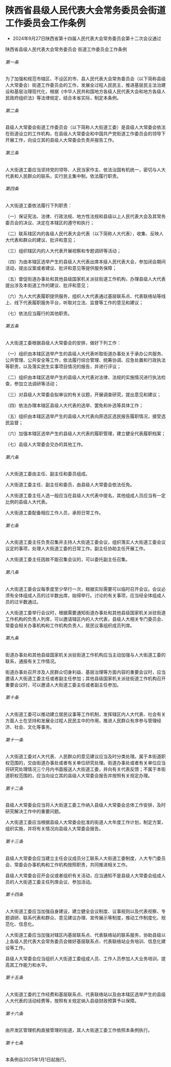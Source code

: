 # 陕西省县级人民代表大会常务委员会街道工作委员会工作条例

- 2024年9月27日陕西省第十四届人民代表大会常务委员会第十二次会议通过

<!-- INFO END -->

陕西省县级人民代表大会常务委员会 街道工作委员会工作条例

###### 第一条

为了加强和规范市辖区、不设区的市、县人民代表大会常务委员会（以下简称县级人大常委会）街道工作委员会的工作，发展全过程人民民主，推进基层民主法治建设和基层治理现代化，根据《中华人民共和国地方各级人民代表大会和地方各级人民政府组织法》等法律规定，结合本省实际，制定本条例。

###### 第二条

县级人大常委会街道工作委员会（以下简称人大街道工委）是县级人大常委会依法在街道设立的工作机构，在县级人大常委会和中国共产党街道工作委员会的领导下开展工作，向设立其的县级人大常委会负责并报告工作。

###### 第三条

人大街道工委应当坚持党的领导、人民当家作主、依法治国有机统一，密切与人大代表和人民群众的联系，实行民主集中制，依法履行职责。

###### 第四条

人大街道工委依法履行下列职责：

（一）保证宪法、法律、行政法规、地方性法规和县级以上人民代表大会及其常务委员会的决议、决定在本辖区的遵守和执行；

（二）联系辖区内的各级人民代表大会代表（以下简称人大代表），收集、反映人大代表和群众的建议、批评和意见；

（三）组织辖区内的人大代表开展视察和专题调研等活动；

（四）为由本辖区选举产生的县级人大代表出席本级人民代表大会，参加闭会期间活动，提出议案或者建议、批评和意见等提供服务保障；

（五）督促街道办事处和其他县级国家机关派驻街道工作机构，办理县级人大代表提出涉及本街道工作的建议、批评和意见；

（六）为人大代表履职提供服务，组织人大代表通过基层联系点、代表联络站等线上、线下代表履职服务平台，听取对立法、监督等工作的意见和建议；

（七）依法应当履行的其他职责。

###### 第五条

人大街道工委根据县级人大常委会的安排，做好下列工作：

（一）组织由本辖区选举产生的县级人大代表听取街道办事处关于承办公共服务、公共管理、公共安全等工作，依法履行综合管理、统筹协调、应急处置和行政执法等职责，以及落实民生实事项目情况的报告，并进行评议；

（二）组织由本辖区选举产生的县级人大代表对法律、法规的实施情况进行执法检查，参加立法调研等活动；

（三）对县级人大常委会拟审议的有关议题，开展调查研究，提出意见和建议；

（四）依法办理本辖区县级人大代表的选举、罢免和补选等具体工作；

（五）组织由本辖区选举产生的县级人大代表向原选区选民报告履职情况，接受选民监督；

（六）加强本辖区选举产生的县级人大代表的履职管理，建立健全代表履职档案；

（七）县级人大常委会交办的其他工作。

###### 第六条

人大街道工委由主任、副主任和委员组成。

人大街道工委主任、副主任和委员，由县级人大常委会依法任免。

人大街道工委主任人选一般应当在县级人大代表中提名，其他组成人员应当有一定比例的县级人大代表。

人大街道工委配备相应工作人员，承担日常工作。

###### 第七条

人大街道工委主任负责召集并主持人大街道工委会议，组织落实人大街道工委会议议定的事项，处理人大街道工委的日常工作。副主任协助主任开展工作。

人大街道工委主任因故不能召集会议的，可以委托副主任召集。

###### 第八条

人大街道工委会议每季度至少举行一次，根据实际需要可以临时召开会议。会议必须有全体组成人员的过半数出席，始得举行。讨论的有关事项，应当经全体组成人员的过半数通过。

人大街道工委举行会议时，根据需要通知街道办事处和其他县级国家机关派驻街道工作机构的负责人列席，可以邀请辖区内的人大代表，县级人大相关专门委员会、常委会相关办事机构和工作机构负责人，居民议事组织成员列席。

###### 第九条

街道办事处和其他县级国家机关派驻街道工作机构应当主动加强与人大街道工委的联系，通报有关工作情况。

街道办事处召开涉及人民群众切身利益、基层治理等方面内容的重要会议时，应当邀请人大街道工委主任或者副主任参加；其他县级国家机关派驻街道工作机构召开重要会议时，可以邀请人大街道工委主任或者副主任参加。

###### 第十条

人大街道工委可以推动建立居民议事等工作机制，发挥辖区内人大代表、社会有关方面人士在坚持和发展全过程人民民主中的作用，推进人民群众有序参与管理经济、社会、文化等事务。

###### 第十一条

人大街道工委对人大代表、人民群众的意见建议应当及时分类处理。属于本街道职权范围的，交由街道办事处或者有关单位研究处理。街道办事处或者有关单位应当将研究处理情况三个月内书面报送人大街道工委，并向有关代表反馈；不属于本街道职权范围的，应当向设立其的县级人大常委会报告并按照有关规定办理。

###### 第十二条

县级人大常委会应当将人大街道工委工作纳入县级人大常委会总体工作安排，及时研究解决工作中的重要问题。

人大街道工委应当根据县级人大常委会批准的街道人大年度工作计划，制定方案，组织实施，并将有关情况向县级人大常委会报告。

###### 第十三条

县级人大常委会应当建立主任会议成员分工联系人大街道工委制度，人大专门委员会、常委会办事机构和工作机构按照职责，共同推进相关工作。

县级人大常委会召开会议或者组织有关活动，应当通知不是县级人大常委会组成人员的人大街道工委主任列席会议、参加活动。

###### 第十四条

人大街道工委应当加强自身建设，建立健全会议制度、议事规则以及代表视察、专题调研、联系代表和群众、意见建议办理、宣传展示等制度，推动工作制度化、规范化、信息化。

人大街道工委应当加强对辖区内基层联系点、代表联络站的联系服务，协助县级以上各级人民代表大会常务委员会做好基层联系点、代表联络站业务培训、信息化建设等工作。

县级人大常委会应当组织人大街道工委组成人员、工作人员参加人大业务培训，提高其工作能力和水平。

###### 第十五条

人大街道工委的工作经费和基层联系点、代表联络站以及由本辖区选举产生的县级人大代表的活动经费等，按照有关规定纳入县级财政预算予以保障。

###### 第十六条

由开发区管理机构直接管理的街道，其人大街道工委工作依照本条例执行。

###### 第十七条

本条例自2025年1月1日起施行。
